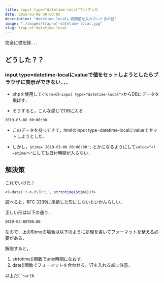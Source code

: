 ```yaml
---
title: input type="datetime-local"でハマった
date: 2019-03-08 00:00:00
description: "datetime-localに初期値を入れたいときの話"
image: "./images/trap-of-datetime-local.jpg"
slug: trap-of-datetime-local
---
```


完全に備忘録．．．

## **どうした？？**

### **input type=datetime-localにvalueで値をセットしようとしたらブラウザに表示ができない．．．**

- phpを使用して`<form>`の`<input type="datetime-local">`からDBにデータを飛ばす．

- そうすると，こんな感じでDBに入る．  
```bash
2019-03-08 00:00:00
```

- このデータを持ってきて，htmlのinput type=datetime-localにvalueでセットしようとした．

- しかし，`$time='2019-03-08 00:00:00';`
とかになるようにして`value="<?=$time?>"`にしても日付時間が入らない．

## **解決策**

これでいけた！

```php
<?=date('Y-m-d\TH:i', strtotime($time))?>
```

調べると，RFC 3339に準拠した形にしないといかんらしい．

正しい形は以下の通り．

```bash
2019-03-08T00:00
```

なので，上の$timeの場合は以下のように処理を書いてフォーマットを整える必要がある．

<?=date('Y-m-d\TH:i', strtotime($time))?>

解説すると，

1. strtotime()関数でunix時間になおす．
2. date()関数でフォーマットを合わせる．\Tを入れる点に注意．

以上だ( `･ω･)b

